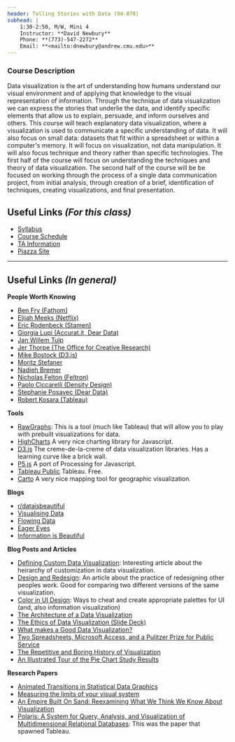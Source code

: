 ```yaml
---
header: Telling Stories with Data (94-870)
subhead: |
    1:30-2:50, M/W, Mini 4  
    Instructor: **David Newbury**  
    Phone: **(773)-547-2272**  
    Email: **<mailto:dnewbury@andrew.cmu.edu>**  
---
```


###  Course Description

Data visualization is the art of understanding how humans understand our visual environment and of applying that knowledge to the visual representation of information.  Through the technique of data visualization we can express the stories that underlie the data, and identify specific elements that allow us to explain, persuade, and inform ourselves and others. This course will teach explanatory data visualization, where a visualization is used to communicate a specific understanding of data.  It will also focus on small data: datasets that fit within a spreadsheet or within a computer's memory.  It will focus on visualization, not data manipulation.  It will also focus technique and theory rather than specific technologies.  The first half of the course will focus on understanding the techniques and theory of data visualization.  The second half of the course will be be focused on working through the process of a single data communication project, from initial analysis, through creation of a brief, identification of techniques, creating visualizations, and final presentation.
 


## Useful Links *(For this class)*
* [Syllabus](/syllabus.html)
* [Course Schedule](/schedule.html)
* [TA Information](/ta.html)
* [Piazza Site](http://piazza.com/cmu/spring2017/94870/home)

---

## Useful Links *(In general)*

**People Worth Knowing**

* [Ben Fry (Fathom)](http://fathom.info/)
* [Elijah Meeks (Netflix)](http://elijahmeeks.com)
* [Eric Rodenbeck (Stamen)](http://stamen.com/) 
* [Giorgia Lupi (Accurat.it, Dear Data)](http://giorgialupi.com)
* [Jan Willem Tulp](http://tulpinteractive.com/)
* [Jer Thorpe (The Office for Creative Research)](http://blog.blprnt.com)
* [Mike Bostock (D3.js)](https://bost.ocks.org/mike/)
* [Moritz Stefaner](http://truth-and-beauty.net/)
* [Nadieh Bremer](http://www.visualcinnamon.com/)
* [Nicholas Felton (Feltron)](http://feltron.com)
* [Paolo Ciccarelli (Density Design)](http://www.densitydesign.org)
* [Stephanie Posavec (Dear Data)](www.stefanieposavec.co.uk/)
* [Robert Kosara (Tableau)](https://eagereyes.org/)

**Tools**

* [RawGraphs](http://rawgraphs.io): This is a tool (much like Tableau) that will allow you to play with prebuilt visualizations for data.
* [HighCharts](http://www.highcharts.com) A very nice charting library for Javascript.
* [D3.js](http://d3js.org) The creme-de-la-creme of data visualization libraries.  Has a learning curve like a brick wall.
* [P5.js](http://[p5js.org]) A port of Processing for Javascript.
* [Tableau Public](https://public.tableau.com) Tableau. Free.
* [Carto](http://carto.com) A very nice mapping tool for geographic visualization.


**Blogs**

* [r/dataisbeautiful](https://www.reddit.com/r/dataisbeautiful/)
* [Visualising Data](http://www.visualisingdata.com/)
* [Flowing Data](http://flowingdata.com/)
* [Eager Eyes](https://eagereyes.org/)
* [Information is Beautiful](http://www.informationisbeautiful.net)

**Blog Posts and Articles**

* [Defining Custom Data Visualization](https://medium.com/@Elijah_Meeks/defining-custom-data-visualization-c20a64746d08): Interesting article about the heirarchy of customization in data visualization.
* [Design and Redesign](https://medium.com/@hint_fm/design-and-redesign-4ab77206cf9): An article about the practice of redesigning other peoples work.  Good for comparing two different versions of the same visualization.
* [Color in UI Design](https://medium.com/@erikdkennedy/color-in-ui-design-a-practical-framework-e18cacd97f9e#.9auampj0b): Ways to cheat and create appropriate palettes for UI (and, also information visualization)
* [The Architecture of a Data Visualization](https://medium.com/accurat-studio/the-architecture-of-a-data-visualization-470b807799b4#.bpgltk6uh)
* [The Ethics of Data Visualization (Slide Deck)](http://andrewgelman.com/wp-content/uploads/2016/04/fung_ethics_v3.pdf)
* [What makes a Good Data Visualization?](http://www.informationisbeautiful.net/visualizations/what-makes-a-good-data-visualization/)
* [Two Spreadsheets, Microsoft Access, and a Pulitzer Prize for Public Service](http://blog.danwin.com/pulitzer-winner-daniel-gilbert-s-two-spreadsheets/)
* [The Repetitive and Boring History of Visualization](https://eagereyes.org/history/the-repetitive-and-boring-history-of-visualization)
* [An Illustrated Tour of the Pie Chart Study Results](https://eagereyes.org/blog/2016/an-illustrated-tour-of-the-pie-chart-study-results)

**Research Papers**

* [Animated Transitions in Statistical Data Graphics](http://vis.berkeley.edu/papers/animated_transitions/)
* [Measuring the limits of your visual system](http://viscog.psych.northwestern.edu/publications/Franconeri_VisualResources_Oxford.pdf)
* [An Empire Built On Sand: Reexamining What We Think We Know About Visualization](http://kosara.net/papers/2016/Kosara-BELIV-2016.pdf)
* [Polaris: A System for Query, Analysis, and Visualization of Multidimensional Relational Databases](http://graphics.stanford.edu/papers/polaris_extended/polaris.pdf): This was the paper that spawned Tableau.

